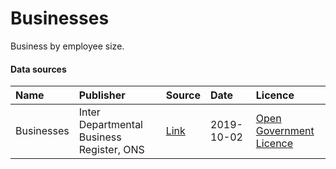 # Businesses

Business by employee size.

#### Data sources

| Name          | Publisher     | Source        | Date          | Licence       |
| :------------- | :------------- | :------------- | :------------- | :------------- |
| Businesses | Inter Departmental Business Register, ONS | [Link](https://www.ons.gov.uk/aboutus/whatwedo/paidservices/interdepartmentalbusinessregisteridbr) | 2019-10-02 | [Open Government Licence](http://www.nationalarchives.gov.uk/doc/open-government-licence/version/3/) |

